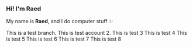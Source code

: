 ### Hi! I'm Raed

My name is **Raed**, and I do computer stuff ✨

This is a test branch.
This is test account 2.
This is test 3
This is test 4
This is test 5
This is test 6
This is test 7
This is test 8
